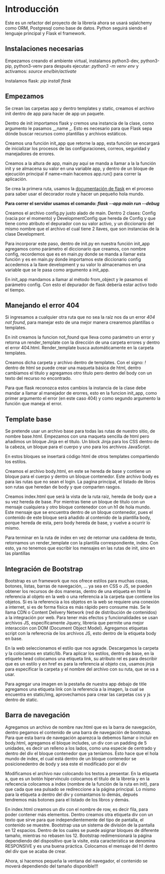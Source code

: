 # Introducción
Este es un refactor del proyecto de la librería ahora se usará sqlalchemy como ORM, Postgresql como base de datos. Python seguirá siendo el lenguaje principal y Flask el framework.

## Instalaciones necesarias
Empezamos creando el ambiente virtual, instalamos python3-dev, python3-pip, python3-venv para después ejecutar: *python3 -m venv env* y activamos: _source env/bin/activate_

Instalamos flask: _pip install flask_

## Empezamos
Se crean las carpetas app y dentro templates y static, creamos el archivo init dentro de app para hacer de app un paquete.

Dentro de init importamos flask y cremos una instancia de la clase, como argumento le pasamos __name _.  Esto es necesario para que Flask sepa dónde buscar recursos como plantillas y archivos estáticos.

Creamos una función init_app que retorne la app, esta función se encargará de inicializar los procesos de las configuraciones, correos, seguridad y manejadores de errores.

Creamos a la altura de app, main.py aquí se manda a llamar a la la función init y se almacena su valor en una variable app, y dentro de un bloque de ejecución principal if name=main hacemos app.run() para correr la aplicación.

Se crea la primera ruta, usamos la [documentación de flask](https://flask.palletsprojects.com/es/main/quickstart/) en el proceso para saber usar el decorador route y hacer un pequeño hola mundo.

__Para correr el servidor usamos el comando: *flask --app main run --debug*__

Creamos el archivo config.py justo alado de main. Dentro 2 clases: Config (vacia por el momento) y DevelopmentConfig que hereda de Config y que tiene como atributo el depurador con su valor activo, y un diccionario del mismo nombre que el archivo el cual tiene 2 llaves, que son instancias de la clase Development.

Para incorporar este paso, dentro de init.py en nuestra función init_app agregamos como parámetro el diccionario que creamos, con nombre config, recordemos que es en main.py donde se manda a llamar esta función y es en main.py donde importamos este diccionario config accedemos a la llave development y su valor lo almacenamos en una variable que se le pasa como argumento a init_app.

En init_app mandamos a llamar al método from_object y le pasamos el parámetro config. Con esto el depurador de flask debería estar activo todo el tiempo.

## Manejando el error 404
Si ingresamos a cualquier otra ruta que no sea la raíz nos da un error _404 not found_, para manejar esto de una mejor manera crearemos plantillas o templates.

En init creamos la funcion not_found que lleva como parámetro un error y retorna un render_template con la dirección de una carpeta errores y dentro el error 404.html. Render_template busca automáticamente en la carpeta templates.

Creamos dicha carpeta y archivo dentro de templates. Con el signo: _!_ dentro de html se puede crear una maqueta básica de html, dentro cambiamos el titulo y agregamos otro titulo pero dentro del body con un texto del recurso no encontrado.

Para que flask reconozca estos cambios la instancia de la clase debe mandar a llamar al manejador de erorres, esto en la funcion init_app, como primer argumento el error (en este caso 404) y como segundo argumento la función que maneja el error.

## Template base
Se pretende usar un archivo base para todas las rutas de nuestro sitio, de nombre base.html. Empezamos con una maqueta sencilla de html pero añadimos un bloque Jinja en el titulo. Un block Jinja para los CSS dentro de la cabeza, un bloque para el cuerpo y uno para los archivos JavaScript.

En estos bloques se insertará código html de otros templates compartiendo los estilos.

Creamos el archivo body.html, en este se hereda de base y contiene un bloque para el cuerpo y dentro un bloque contenedor. Este archivo body es para las rutas que no sean el login. La pagina principal, el listado de libros son rutas que heredan de body y que comparten rasgos.

Creamos index.html que será la vista de la ruta raiz, hereda de body que a su vez hereda de base. Por mientras tiene un bloque de titulo con un mensaje cualquiera y otro bloque contenedor con un h1 de hola mundo. Este mensaje que se encuentra dentro de un bloque contenedor, pues el contenido de este bloque será añadido al contenido de la plantilla body, porque hereda de esta, pero body hereda de base, y vuelve a ocurrir lo mismo.

Para terminar en la ruta de index en vez de retornar una caddena de texto, retornamos un render_template con la plantilla correspondiente, index. Con esto, ya no tenemos que escribir los mensajes en las rutas de init, sino en las plantillas

## Integración de Bootstrap
Bootstrap es un framework que nos ofrece estilos para muchas cosas, botones, listas, barras de navegación, ... ya sea en CSS o JS, se pueden obtener los recursos de dos maneras, dentro de una etiqueta en html la referencia al objeto en la web o una referencia a la carpeta que contiene los objetos. Si es la referencia a los objetos en la web se requiere una conexión a internet, si es de forma física es más rápido pero consume más. Se le llama CDN o Content Delivery Network (red de distribución de contenidos) a la integración por web. Para tener más efectos y funcionalidades se usan archivos JS, específicamente Jquery, librería que permite una mejor interacción con DOM (Document Object Model). Agregamos etiquetas script con la referecnia de los archivos JS, esto dentro de la etiqueta body en base.

En la web seleccionamos el estilo que nos agrade. Descargamos la carpeta y la colocamos en static/lib. Para aplicar los estilos, dentro de base, en la etiquete head colocamos una etiqueta link, su atributo rel es para describir que es un estilo y en href es para la referencia al objeto css, usamos jinja para especificar la carpeta y el nombre del archivo con su ruta, que se va a usar.

Para agregar una imagen en la pestaña de nuestra app  debajo de title agregamos una etiqueta link con la referencia a la imagen, la cual se encuentra en static/img, aprovechamos para crear las carpetas css y js dentro de static.

## Barra de navegación
Agregamos un archivo de nombre nav.html que es la barra de navegación, dentro pegamos el contenido de una barra de navegación de bootstrap. Para que esta barra de navegación aparezca la debemos llamar o incluir en body.html, agregamos el bloque includes, un div con un padding de 5 unidades, es decir un relleno a los lados, como una especie de centrado y dentro del div el bloque contenedor que ya teníamos. Esto hace que el hola mundo de index, el cual está dentro de un bloque contenedor se posicionedentro de body y sea este el modificado por el div

Modificamos el archivo nav colocando los textos a presentar. En la etiqueta a, que es un botón hipervínculo colocamos el título de la librería y en la refecencia colocamos a index (nombre de la función de la ruta en init), para que cada que sea pulsado se redireccione a la página principal. Lo mismo para la etiqueta a dentro del div y comantamos lo demás, depués tendremos más botones para el listado de los libros y demás.

En index.html creamos un div con el nombre de row, es decir fila, para poder contener más elementos. Dentro creamos otra etiqueta div con un texto que sirve para que independientemente del tipo de pantalla, el contenido se muestre. Bootstrap usa un sistema de división de la pantalla en 12 espacios. Dentro de los cuales se puede asignar bloques de diferente tamaño, mientras no rebasen los 12. Bootstrap redimensionará la página dependiendo del dispositivo que la visite, esta característica se denomina RESPONSIVE y es una buena práctica. Colocamos el mensaje del h1 dentro del div que se acaba de crear.

Ahora, si hacemos pequeña la ventana del navegador, el contenido se moverá dependiendo del tamaño disponible!!!